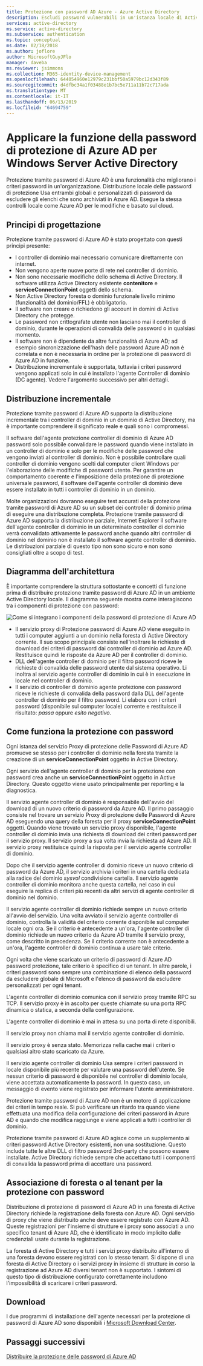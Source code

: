 ```yaml
---
title: Protezione con password AD Azure - Azure Active Directory
description: Escludi password vulnerabili in un'istanza locale di Active Directory usando la protezione con password Azure AD
services: active-directory
ms.service: active-directory
ms.subservice: authentication
ms.topic: conceptual
ms.date: 02/18/2018
ms.author: joflore
author: MicrosoftGuyJFlo
manager: daveba
ms.reviewer: jsimmons
ms.collection: M365-identity-device-management
ms.openlocfilehash: 644054960e12979c231bbf50a5979bc12d343f89
ms.sourcegitcommit: d4dfbc34a1f03488e1b7bc5e711a11b72c717ada
ms.translationtype: MT
ms.contentlocale: it-IT
ms.lasthandoff: 06/13/2019
ms.locfileid: "64694759"
---
```

# <a name="enforce-azure-ad-password-protection-for-windows-server-active-directory"></a>Applicare la funzione della password di protezione di Azure AD per Windows Server Active Directory

Protezione tramite password di Azure AD è una funzionalità che migliorano i criteri password in un'organizzazione. Distribuzione locale delle password di protezione Usa entrambi globali e personalizzati di password da escludere gli elenchi che sono archiviati in Azure AD. Esegue la stessa controlli locale come Azure AD per le modifiche e basato sul cloud.

## <a name="design-principles"></a>Principi di progettazione

Protezione tramite password di Azure AD è stato progettato con questi principi presente:

* I controller di dominio mai necessario comunicare direttamente con internet.
* Non vengono aperte nuove porte di rete nei controller di dominio.
* Non sono necessarie modifiche dello schema di Active Directory. Il software utilizza Active Directory esistente **contenitore** e **serviceConnectionPoint** oggetti dello schema.
* Non Active Directory foresta o dominio funzionale livello minimo (funzionalità del dominio/FFL) è obbligatorio.
* Il software non creare o richiedono gli account in domini di Active Directory che protegge.
* Le password non crittografate utente non lasciano mai il controller di dominio, durante le operazioni di convalida delle password o in qualsiasi momento.
* Il software non è dipendente da altre funzionalità di Azure AD; ad esempio sincronizzazione dell'hash delle password Azure AD non è correlata e non è necessaria in ordine per la protezione di password di Azure AD in funzione.
* Distribuzione incrementale è supportata, tuttavia i criteri password vengono applicati solo in cui è installato l'agente Controller di dominio (DC agente). Vedere l'argomento successivo per altri dettagli.

## <a name="incremental-deployment"></a>Distribuzione incrementale

Protezione tramite password di Azure AD supporta la distribuzione incrementale tra i controller di dominio in un dominio di Active Directory, ma è importante comprendere il significato reale e quali sono i compromessi.

Il software dell'agente protezione controller di dominio di Azure AD password solo possibile convalidare le password quando viene installato in un controller di dominio e solo per le modifiche delle password che vengono inviati al controller di dominio. Non è possibile controllare quali controller di dominio vengono scelti dal computer client Windows per l'elaborazione delle modifiche di password utente. Per garantire un comportamento coerente e l'imposizione della protezione di protezione universale password, il software dell'agente controller di dominio deve essere installato in tutti i controller di dominio in un dominio.

Molte organizzazioni dovranno eseguire test accurati della protezione tramite password di Azure AD su un subset dei controller di dominio prima di eseguire una distribuzione completa. Protezione tramite password di Azure AD supporta la distribuzione parziale, Internet Explorer il software dell'agente controller di dominio in un determinato controller di dominio verrà convalidato attivamente le password anche quando altri controller di dominio nel dominio non è installato il software agente controller di dominio. Le distribuzioni parziale di questo tipo non sono sicuro e non sono consigliati oltre a scopo di test.

## <a name="architectural-diagram"></a>Diagramma dell'architettura

È importante comprendere la struttura sottostante e concetti di funzione prima di distribuire protezione tramite password di Azure AD in un ambiente Active Directory locale. Il diagramma seguente mostra come interagiscono tra i componenti di protezione con password:

![Come si integrano i componenti della password di protezione di Azure AD](./media/concept-password-ban-bad-on-premises/azure-ad-password-protection.png)

* Il servizio proxy di Protezione password di Azure AD viene eseguito in tutti i computer aggiunti a un dominio nella foresta di Active Directory corrente. Il suo scopo principale consiste nell'inoltrare le richieste di download dei criteri di password dai controller di dominio ad Azure AD. Restituisce quindi le risposte da Azure AD per il controller di dominio.
* DLL dell'agente controller di dominio per il filtro password riceve le richieste di convalida delle password utente dal sistema operativo. Li inoltra al servizio agente controller di dominio in cui è in esecuzione in locale nel controller di dominio.
* Il servizio di controller di dominio agente protezione con password riceve le richieste di convalida della password dalla DLL dell'agente controller di dominio per il filtro password. Li elabora con i criteri password (disponibile sul computer locale) corrente e restituisce il risultato: *passa* oppure *esito negativo*.

## <a name="how-password-protection-works"></a>Come funziona la protezione con password

Ogni istanza del servizio Proxy di protezione delle Password di Azure AD promuove se stesso per i controller di dominio nella foresta tramite la creazione di un **serviceConnectionPoint** oggetto in Active Directory.

Ogni servizio dell'agente controller di dominio per la protezione con password crea anche un **serviceConnectionPoint** oggetto in Active Directory. Questo oggetto viene usato principalmente per reporting e la diagnostica.

Il servizio agente controller di dominio è responsabile dell'avvio del download di un nuovo criterio di password da Azure AD. Il primo passaggio consiste nel trovare un servizio Proxy di protezione delle Password di Azure AD eseguendo una query della foresta per il proxy **serviceConnectionPoint** oggetti. Quando viene trovato un servizio proxy disponibile, l'agente controller di dominio invia una richiesta di download dei criteri password per il servizio proxy. Il servizio proxy a sua volta invia la richiesta ad Azure AD. Il servizio proxy restituisce quindi la risposta per il servizio agente controller di dominio.

Dopo che il servizio agente controller di dominio riceve un nuovo criterio di password da Azure AD, il servizio archivia i criteri in una cartella dedicata alla radice del dominio *sysvol* condivisione cartella. Il servizio agente controller di dominio monitora anche questa cartella, nel caso in cui eseguire la replica di criteri più recenti da altri servizi di agente controller di dominio nel dominio.

Il servizio agente controller di dominio richiede sempre un nuovo criterio all'avvio del servizio. Una volta avviato il servizio agente controller di dominio, controlla la validità del criterio corrente disponibile sul computer locale ogni ora. Se il criterio è antecedente a un'ora, l'agente controller di dominio richiede un nuovo criterio da Azure AD tramite il servizio proxy, come descritto in precedenza. Se il criterio corrente non è antecedente a un'ora, l'agente controller di dominio continua a usare tale criterio.

Ogni volta che viene scaricato un criterio di password di Azure AD password protezione, tale criterio è specifico di un tenant. In altre parole, i criteri password sono sempre una combinazione di elenco della password da escludere globale di Microsoft e l'elenco di password da escludere personalizzati per ogni tenant.

L'agente controller di dominio comunica con il servizio proxy tramite RPC su TCP. Il servizio proxy è in ascolto per queste chiamate su una porta RPC dinamica o statica, a seconda della configurazione.

L'agente controller di dominio è mai in attesa su una porta di rete disponibili.

Il servizio proxy non chiama mai il servizio agente controller di dominio.

Il servizio proxy è senza stato. Memorizza nella cache mai i criteri o qualsiasi altro stato scaricato da Azure.

Il servizio agente controller di dominio Usa sempre i criteri password in locale disponibile più recente per valutare una password dell'utente. Se nessun criterio di password è disponibile nel controller di dominio locale, viene accettata automaticamente la password. In questo caso, un messaggio di evento viene registrato per informare l'utente amministratore.

Protezione tramite password di Azure AD non è un motore di applicazione dei criteri in tempo reale. Si può verificare un ritardo tra quando viene effettuata una modifica della configurazione dei criteri password in Azure AD e quando che modifica raggiunge e viene applicati a tutti i controller di dominio.

Protezione tramite password di Azure AD agisce come un supplemento ai criteri password Active Directory esistenti, non una sostituzione. Questo include tutte le altre DLL di filtro password 3rd-party che possono essere installate. Active Directory richiede sempre che accettano tutti i componenti di convalida la password prima di accettare una password.

## <a name="foresttenant-binding-for-password-protection"></a>Associazione di foresta o al tenant per la protezione con password

Distribuzione di protezione di password di Azure AD in una foresta di Active Directory richiede la registrazione della foresta con Azure AD. Ogni servizio di proxy che viene distribuito anche deve essere registrato con Azure AD. Queste registrazioni per l'insieme di strutture e i proxy sono associati a uno specifico tenant di Azure AD, che è identificato in modo implicito dalle credenziali usate durante la registrazione.

La foresta di Active Directory e tutti i servizi proxy distribuito all'interno di una foresta devono essere registrati con lo stesso tenant. Si dispone di una foresta di Active Directory o i servizi proxy in insieme di strutture in corso la registrazione ad Azure AD diversi tenant non è supportato. I sintomi di questo tipo di distribuzione configurato correttamente includono l'impossibilità di scaricare i criteri password.

## <a name="download"></a>Download

I due programmi di installazione dell'agente necessari per la protezione di password di Azure AD sono disponibili i [Microsoft Download Center](https://www.microsoft.com/download/details.aspx?id=57071).

## <a name="next-steps"></a>Passaggi successivi
[Distribuire la protezione delle password di Azure AD](howto-password-ban-bad-on-premises-deploy.md)
